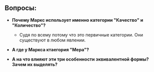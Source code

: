 ## Вопросы:
- **Почему Маркс использует именно категории "Качество" и "Количество"?** 
  - Судя по всему потому что это первичные категории. Они существуют в любом явлении.
            
- **А где у Маркса ктаегория "Мера"?**


- **А на что влияют эти три особенности эквивалентной формы? Зачем их выделять?**
